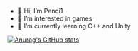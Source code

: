- 👋 Hi, I’m Penci1
- 👀 I’m interested in games
- 🌱 I’m currently learning C++ and Unity

[![Anurag's GitHub stats](https://github-readme-stats.vercel.app/api?a446187673=anuraghazra)](https://github.com/anuraghazra/github-readme-stats)

<!---
a446187673/a446187673 is a ✨ special ✨ repository because its `README.md` (this file) appears on your GitHub profile.
You can click the Preview link to take a look at your changes.
--->
